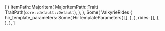 [
    (
        ItemPath::MajorItem(
            MajorItemPath::Trait(
                TraitPath(`core::default::Default`),
            ),
        ),
        Some(
            ValkyrieRides {
                hir_template_parameters: Some(
                    HirTemplateParameters(
                        [],
                    ),
                ),
                rides: [],
            },
        ),
    ),
]